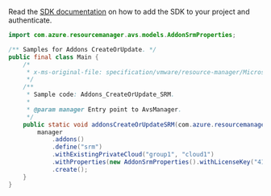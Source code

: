 Read the [SDK documentation](https://github.com/Azure/azure-sdk-for-java/blob/azure-resourcemanager-avs_1.0.0-beta.3/sdk/avs/azure-resourcemanager-avs/README.md) on how to add the SDK to your project and authenticate.

```java
import com.azure.resourcemanager.avs.models.AddonSrmProperties;

/** Samples for Addons CreateOrUpdate. */
public final class Main {
    /*
     * x-ms-original-file: specification/vmware/resource-manager/Microsoft.AVS/stable/2021-12-01/examples/Addons_CreateOrUpdate_SRM.json
     */
    /**
     * Sample code: Addons_CreateOrUpdate_SRM.
     *
     * @param manager Entry point to AvsManager.
     */
    public static void addonsCreateOrUpdateSRM(com.azure.resourcemanager.avs.AvsManager manager) {
        manager
            .addons()
            .define("srm")
            .withExistingPrivateCloud("group1", "cloud1")
            .withProperties(new AddonSrmProperties().withLicenseKey("41915178-A8FF-4A4D-B683-6D735AF5E3F5"))
            .create();
    }
}
```
